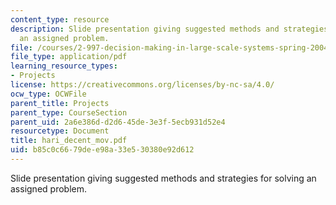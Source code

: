 ```yaml
---
content_type: resource
description: Slide presentation giving suggested methods and strategies for solving
  an assigned problem.
file: /courses/2-997-decision-making-in-large-scale-systems-spring-2004/b85c0c6679dee98a33e530380e92d612_hari_decent_mov.pdf
file_type: application/pdf
learning_resource_types:
- Projects
license: https://creativecommons.org/licenses/by-nc-sa/4.0/
ocw_type: OCWFile
parent_title: Projects
parent_type: CourseSection
parent_uid: 2a6e386d-d2d6-45de-3e3f-5ecb931d52e4
resourcetype: Document
title: hari_decent_mov.pdf
uid: b85c0c66-79de-e98a-33e5-30380e92d612
---
```

Slide presentation giving suggested methods and strategies for solving an assigned problem.